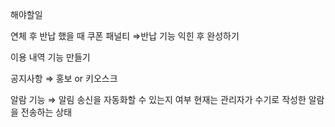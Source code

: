 해야할일  

연체 후 반납 했을 때 쿠폰 패널티 ⇒반납 기능 익힌 후 완성하기  

이용 내역 기능 만들기  

공지사항 ⇒ 홍보 or 키오스크  

알람 기능 ⇒ 알림 송신을 자동화할 수 있는지 여부 현재는 관리자가 수기로 작성한 알람을 전송하는 상태  
